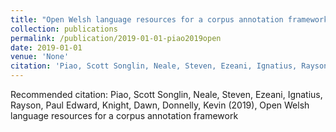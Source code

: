 ```yaml
---
title: "Open Welsh language resources for a corpus annotation framework"
collection: publications
permalink: /publication/2019-01-01-piao2019open
date: 2019-01-01
venue: 'None'
citation: 'Piao, Scott Songlin, Neale, Steven, Ezeani, Ignatius, Rayson, Paul Edward, Knight, Dawn, Donnelly, Kevin (2019), Open Welsh language resources for a corpus annotation framework'
---
```

Recommended citation: Piao, Scott Songlin, Neale, Steven, Ezeani, Ignatius, Rayson, Paul Edward, Knight, Dawn, Donnelly, Kevin (2019), Open Welsh language resources for a corpus annotation framework
